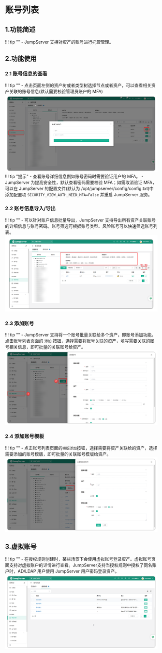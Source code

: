 # 账号列表
## 1.功能简述
!!! tip "" 
    - JumpServer 支持对资产的账号进行托管管理。

## 2.功能使用
### 2.1 账号信息的查看
!!! tip "" 
    - 点击页面左侧的资产树或者类型树选择节点或者资产，可以查看相关资产关联的账号信息(默认需要校验管理员账户的 MFA)
![account_list_01](../../../../img/v4_account_list_01.png)
!!! tip "提示"
    - 查看账号详细信息例如账号密码时需要验证用户的 MFA。
    - JumpServer 为提高安全性，默认查看密码需要校验 MFA；如需取消验证 MFA，可以在 JumpServer 的配置文件(默认为 /opt/jumpserver/config/config.txt)中添加配置项 ``SECURITY_VIEW_AUTH_NEED_MFA=False`` 并重启 JumpServer 服务。
### 2.2 账号信息导入/导出
!!! tip "" 
    - 可以针对账户信息批量导出，JumpServer 支持导出所有资产关联账号的详细信息与账号密码。账号筛选可根据账号类型、风险账号可以快速筛选账号列表。
![account_list_02](../../../../img/v4_account_list_02.png)
### 2.3 添加账号
!!! tip "" 
    - JumpServer 支持将一个账号批量关联给多个资产，即账号添加功能。点击账号列表页面的 ``添加`` 按钮，选择需要将账号关联的资产，填写需要关联的账号相关信息，即可批量的关联账号给资产。
![account_list_03](../../../../img/v4_account_list_03.png)
### 2.4 添加账号模板
!!! tip "" 
    - 点击账号列表页面的``模版添加``按钮，选择需要将资产关联给的资产，选择需要添加的账号模版，即可批量的关联账号模版给资产。
![account_list_04](../../../../img/v4_account_list_04.png)

## 3.虚拟账号
!!! tip "" 
    - 在授权规则创建时，某些场景下会使用虚拟账号登录资产。虚拟账号页面支持对虚拟账户的详情进行查看。JumpServer支持当授权规则中授权了同名账户时，AD/LDAP 用户使用 JumpServer 用户密码登录资产。
![account_list_05](../../../../img/v4_account_list_05.png)